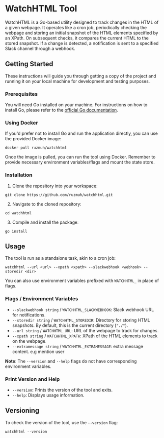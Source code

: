 # WatchHTML Tool

WatchHTML is a Go-based utility designed to track changes in the HTML of a given webpage. It operates like a cron job, periodically checking the webpage and storing an initial snapshot of the HTML elements specified by an XPath. On subsequent checks, it compares the current HTML to the stored snapshot. If a change is detected, a notification is sent to a specified Slack channel through a webhook.

## Getting Started

These instructions will guide you through getting a copy of the project and running it on your local machine for development and testing purposes.

### Prerequisites

You will need Go installed on your machine. For instructions on how to install Go, please refer to the [official Go documentation](https://golang.org/doc/install).

### Using Docker

If you'd prefer not to install Go and run the application directly, you can use the provided Docker image:

```
docker pull ruzmuh/watchhtml
```
Once the image is pulled, you can run the tool using Docker. Remember to provide necessary environment variables/flags and mount the state store.

### Installation

1. Clone the repository into your workspace:

```
git clone https://github.com/ruzmuh/watchhtml.git
```

2. Navigate to the cloned repository:

```
cd watchhtml
```

3. Compile and install the package:

```
go install
```

## Usage

The tool is run as a standalone task, akin to a cron job:

```
watchhtml --url <url> --xpath <xpath> --slackwebhook <webhook> --storedir <dir>
```

You can also use environment variables prefixed with `WATCHHTML_` in place of flags.

### Flags / Environment Variables

* `--slackwebhook string` / `WATCHHTML_SLACKWEBHOOK`: Slack webhook URL for notifications.
* `--storedir string` / `WATCHHTML_STOREDIR`: Directory for storing HTML snapshots. By default, this is the current directory (`"./"`).
* `--url string` / `WATCHHTML_URL`: URL of the webpage to track for changes.
* `--xpath string` / `WATCHHTML_XPATH`: XPath of the HTML elements to track on the webpage.
* `--extramessage string` / `WATCHHTML_EXTRAMESSAGE`: extra message content. e.g mention user

**Note**: The `--version` and `--help` flags do not have corresponding environment variables.

### Print Version and Help

* `--version`: Prints the version of the tool and exits.
* `--help`: Displays usage information.

## Versioning

To check the version of the tool, use the `--version` flag:

```
watchhtml --version
```
